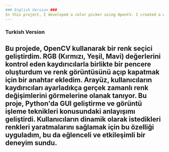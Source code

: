 ```yaml
---
### English Version ###
In this project, I developed a color picker using OpenCV. I created a window with trackbars to control the RGB values (Red, Green, Blue) and a switch to toggle the color display on and off. The interface allows users to see real-time color changes as they adjust the trackbars. This project enhanced my understanding of GUI development in Python and image processing techniques. I implemented this feature to enable users to dynamically create their desired colors, making it a fun and interactive experience.
---
```

### Turkish Version ###
Bu projede, OpenCV kullanarak bir renk seçici geliştirdim. RGB (Kırmızı, Yeşil, Mavi) değerlerini kontrol eden kaydırıcılarla birlikte bir pencere oluşturdum ve renk görüntüsünü açıp kapatmak için bir anahtar ekledim. Arayüz, kullanıcıların kaydırıcıları ayarladıkça gerçek zamanlı renk değişimlerini görmelerine olanak tanıyor. Bu proje, Python'da GUI geliştirme ve görüntü işleme teknikleri konusundaki anlayışımı geliştirdi. Kullanıcıların dinamik olarak istedikleri renkleri yaratmalarını sağlamak için bu özelliği uyguladım, bu da eğlenceli ve etkileşimli bir deneyim sundu.
---
